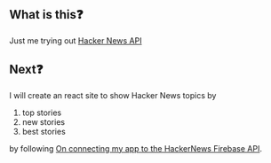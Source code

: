 ## What is this❓

Just me trying out [Hacker News API](https://github.com/HackerNews/API)

## Next❓

I will create an react site to show Hacker News topics by

1.  top stories
1.  new stories
1.  best stories

by following [On connecting my app to the HackerNews Firebase API](https://codeburst.io/on-connecting-my-app-to-the-hackernews-firebase-api-e7b9e1ccec29).
